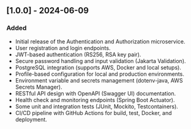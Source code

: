 ## [1.0.0] - 2024-06-09

### Added
- Initial release of the Authentication and Authorization microservice.
- User registration and login endpoints.
- JWT-based authentication (RS256, RSA key pair).
- Secure password handling and input validation (Jakarta Validation).
- PostgreSQL integration (supports AWS, Docker and local setups).
- Profile-based configuration for local and production environments.
- Environment variable and secrets management (dotenv-java, AWS Secrets Manager).
- RESTful API design with OpenAPI (Swagger UI) documentation.
- Health check and monitoring endpoints (Spring Boot Actuator).
- Some unit and integration tests (JUnit, Mockito, Testcontainers).
- CI/CD pipeline with GitHub Actions for build, test, Docker, and deployment. 